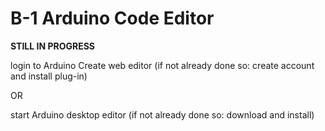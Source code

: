# B-1 Arduino Code Editor

**STILL IN PROGRESS**

login to Arduino Create web editor \(if not already done so: create account and install plug-in\)

OR

start Arduino desktop editor \(if not already done so:  download and install\)



